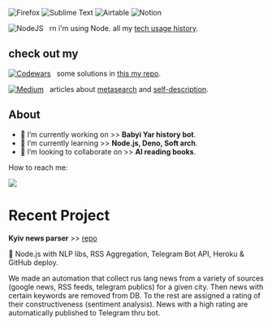 ![Firefox](https://img.shields.io/badge/Firefox-FF7139?style=for-the-badge&logo=Firefox-Browser&logoColor=white)   ![Sublime Text](https://img.shields.io/badge/sublime_text-%23575757.svg?style=for-the-badge&logo=sublime-text&logoColor=important)    ![Airtable](https://img.shields.io/badge/Airtable-18BFFF?style=for-the-badge&logo=Airtable&logoColor=white)    ![Notion](https://img.shields.io/badge/Notion-%23000000.svg?style=for-the-badge&logo=notion&logoColor=white)

![NodeJS](https://img.shields.io/badge/node.js-6DA55F?style=plastic&logo=node.js&logoColor=white)  &nbsp;  rn i'm using Node. all my [tech usage history](TECH.md).

## check out my

[![Codewars](https://img.shields.io/badge/Codewars-B1361E?style=plastic&logo=codewars&logoColor=grey)](https://www.codewars.com/users/danvoronov)  &nbsp; some solutions in [this my repo](https://github.com/danvoronov/codewars_js_solutions).

[![Medium](https://img.shields.io/badge/Medium-12100E?style=plastic&logo=medium&logoColor=white)](https://danvoronov.medium.com/)  &nbsp; articles about [metasearch](https://danvoronov.medium.com/%D0%BC%D0%B5%D1%82%D0%B0%D0%BF%D0%BE%D0%B8%D1%81%D0%BA-%D0%B8-%D0%B7%D0%B0%D1%87%D0%B5%D0%BC-%D0%BE%D0%BD-%D0%BD%D1%83%D0%B6%D0%B5%D0%BD-bb13680b299e) and [self-description](https://danvoronov.medium.com/%D0%B4%D0%BD%D0%B5%D0%B2%D0%BD%D0%B8%D0%BA%D0%BE%D0%B2%D0%BE%D1%81%D1%82%D1%8C-index-bf116ce9cd12).

## About

- 🔭 I’m currently working on >> __Babyi Yar history bot__.
- 🌱 I’m currently learning >> __Node.js, Deno, Soft arch__.
- 👯 I’m looking to collaborate on >> __AI reading books__.

How to reach me:

<a href="https://t.me/dan_voronov"><img src="https://img.shields.io/badge/-@dan_voronov-0088cc?style=flat&logo=Telegram&logoColor=white"/></a>


# Recent Project

__Kyiv news parser__ >> [repo](https://github.com/danvoronov/cityNewsParser)

🧰 Node.js with NLP libs, RSS Aggregation, Telegram Bot API, Heroku & GitHub deploy.

We made an automation that collect rus lang news from a variety of sources (google news, RSS feeds, telegram publics) for a given city. Then news with certain keywords are removed from DB. To the rest are assigned a rating of their constructiveness (sentiment analysis). News with a high rating are automatically published to Telegram thru bot.


<!--
**danvoronov/danvoronov** is a ✨ _special_ ✨ repository because its `README.md` (this file) appears on your GitHub profile.

Here are some ideas to get you started:

- 🔭 I’m currently working on ...
- 🌱 I’m currently learning ...
- 👯 I’m looking to collaborate on ...
- 🤔 I’m looking for help with ...
- 💬 Ask me about ...
- 📫 How to reach me: ...
- 😄 Pronouns: ...
- ⚡ Fun fact: ...
-->
